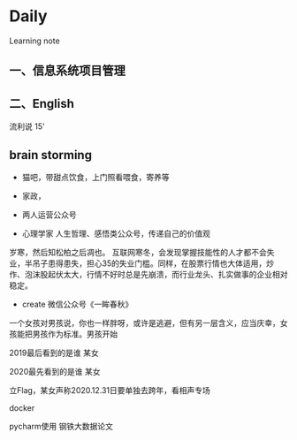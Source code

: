# Daily
Learning note
## 一、信息系统项目管理

## 二、English
流利说 15'

## brain storming
- 猫吧，带甜点饮食，上门照看喂食，寄养等
- 家政，
- 两人运营公众号

- 心理学家 人生哲理、感悟类公众号，传递自己的价值观

岁寒，然后知松柏之后凋也。
互联网寒冬，会发现掌握技能性的人才都不会失业，半吊子患得患失，担心35的失业门槛。同样，在股票行情也大体适用，炒作、泡沫股起伏太大，行情不好时总是先崩溃，而行业龙头、扎实做事的企业相对稳定。

- create 微信公众号《一眸春秋》

一个女孩对男孩说，你也一样胖呀，或许是逃避，但有另一层含义，应当庆幸，女孩能把男孩作为标准。男孩开始

2019最后看到的是谁
某女

2020最先看到的是谁
某女 


立Flag，某女声称2020.12.31日要单独去跨年，看相声专场


docker

pycharm使用
钢铁大数据论文
